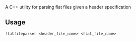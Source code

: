 A C++ utility for parsing flat files given a header specification

Usage
-----

```
flatfileparser <header_file_name> <flat_file_name>
```
